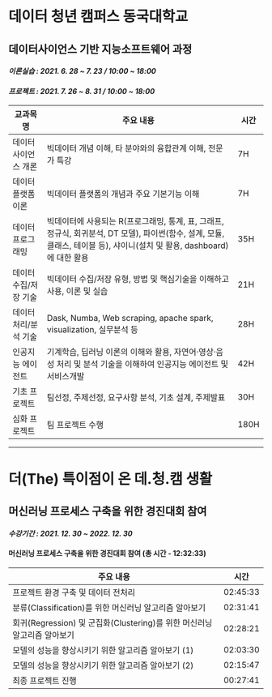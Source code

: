 # 데이터 청년 캠퍼스 동국대학교

## 데이터사이언스 기반 지능소프트웨어 과정
#### _이론실습 : 2021. 6. 28 ~ 7. 23 / 10:00 ~ 18:00_
#### _프로젝트 : 2021. 7. 26 ~ 8. 31 / 10:00 ~ 18:00_

|교과목명|주요 내용|시간|
|------|---|---|
|데이터 사이언스 개론|빅데이터 개념 이해, 타 분야와의 융합관계 이해, 전문가 특강|7H|
|데이터 플랫폼 이론|빅데이터 플랫폼의 개념과 주요 기본기능 이해|7H|
|데이터 프로그래밍|빅데이터에 사용되는 R(프로그래밍, 통계, 표, 그래프, 정규식, 회귀분석, DT 모델), 파이썬(함수, 설계, 모듈, 클래스, 테이블 등), 샤이니(설치 및 활용, dashboard)에 대한 활용|35H|
|데이터 수집/저장 기술|빅데이터 수집/저장 유형, 방법 및 핵심기술을 이해하고 사용, 이론 및 실습|21H|
|데이터 처리/분석 기술|Dask, Numba, Web scraping, apache spark, visualization, 실무분석 등|28H|
|인공지능 에이전트|기계학습, 딥러닝 이론의 이해와 활용, 자연어·영상·음성 처리 및 분석 기술을 이해하여 인공지능 에이전트 및 서비스개발|42H|
|기초 프로젝트|팀선정, 주제선정, 요구사항 분석, 기초 설계, 주제발표|30H|
|심화 프로젝트|팀 프로젝트 수행|180H|

---
# 더(The) 특이점이 온 데.청.캠 생활

## 머신러닝 프로세스 구축을 위한 경진대회 참여
#### _수강기간 : 2021. 12. 30 ~ 2022. 12. 30_

#### 머신러닝 프로세스 구축을 위한 경진대회 참여 (총 시간 - 12:32:33)
|주요 내용|시간|
|---|---|
|프로젝트 환경 구축 및 데이터 전처리|02:45:33|
|분류(Classification)를 위한 머신러닝 알고리즘 알아보기|02:31:41|
|회귀(Regression) 및 군집화(Clustering)를 위한 머신러닝 알고리즘 알아보기|02:28:21|
|모델의 성능을 향상시키기 위한 알고리즘 알아보기 (1)|02:03:30|
|모델의 성능을 향상시키기 위한 알고리즘 알아보기 (2)|02:15:47|
|최종 프로젝트 진행|00:27:41|
